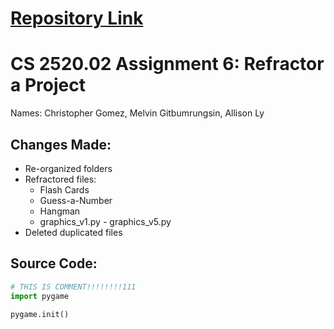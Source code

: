 # [Repository Link](https://github.com/key-wii/stuff)

# CS 2520.02 Assignment 6: Refractor a Project

Names: Christopher Gomez, Melvin Gitbumrungsin, Allison Ly

## Changes Made:
- Re-organized folders
- Refractored files:
  - Flash Cards
  - Guess-a-Number
  - Hangman
  - graphics_v1.py - graphics_v5.py
- Deleted duplicated files


## Source Code:

```python
# THIS IS COMMENT!!!!!!!!111
import pygame

pygame.init()
```